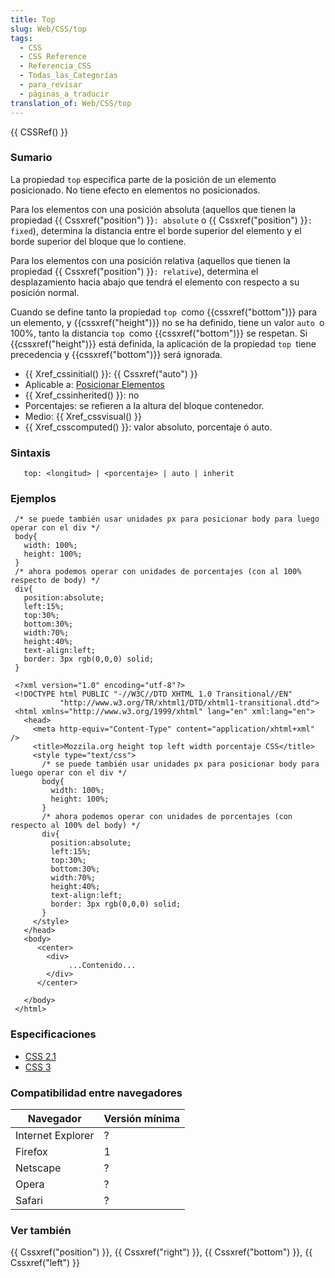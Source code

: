 ```yaml
---
title: Top
slug: Web/CSS/top
tags:
  - CSS
  - CSS Reference
  - Referencia_CSS
  - Todas_las_Categorías
  - para_revisar
  - páginas_a_traducir
translation_of: Web/CSS/top
---
```

{{ CSSRef() }}

### Sumario

La propiedad `top` especifica parte de la posición de un elemento posicionado. No tiene efecto en elementos no posicionados.

Para los elementos con una posición absoluta (aquellos que tienen la propiedad {{ Cssxref("position") }}`: absolute` o {{ Cssxref("position") }}`: fixed`), determina la distancia entre el borde superior del elemento y el borde superior del bloque que lo contiene.

Para los elementos con una posición relativa (aquellos que tienen la propiedad {{ Cssxref("position") }}`: relative`), determina el desplazamiento hacia abajo que tendrá el elemento con respecto a su posición normal.

Cuando se define tanto la propiedad `top `como {{cssxref("bottom")}} para un elemento, y {{cssxref("height")}} no se ha definido, tiene un valor `auto `o 100%, tanto la distancia `top `como {{cssxref("bottom")}} se respetan. Si {{cssxref("height")}} está definida, la aplicación de la propiedad `top `tiene precedencia y {{cssxref("bottom")}} será ignorada.

- {{ Xref_cssinitial() }}: {{ Cssxref("auto") }}
- Aplicable a: [Posicionar Elementos](/es/CSS/position "es/CSS/position")
- {{ Xref_cssinherited() }}: no
- Porcentajes: se refieren a la altura del bloque contenedor.
- Medio: {{ Xref_cssvisual() }}
- {{ Xref_csscomputed() }}: valor absoluto, porcentaje ó auto.

### Sintaxis

       top: <longitud> | <porcentaje> | auto | inherit

### Ejemplos

     /* se puede también usar unidades px para posicionar body para luego operar con el div */
     body{
       width: 100%;
       height: 100%;
     }
     /* ahora podemos operar con unidades de porcentajes (con al 100% respecto de body) */
     div{
       position:absolute;
       left:15%;
       top:30%;
       bottom:30%;
       width:70%;
       height:40%;
       text-align:left;
       border: 3px rgb(0,0,0) solid;
     }

<!---->

     <?xml version="1.0" encoding="utf-8"?>
     <!DOCTYPE html PUBLIC "-//W3C//DTD XHTML 1.0 Transitional//EN"
               "http://www.w3.org/TR/xhtml1/DTD/xhtml1-transitional.dtd">
     <html xmlns="http://www.w3.org/1999/xhtml" lang="en" xml:lang="en">
       <head>
         <meta http-equiv="Content-Type" content="application/xhtml+xml" />
         <title>Mozzila.org height top left width porcentaje CSS</title>
         <style type="text/css">
           /* se puede también usar unidades px para posicionar body para luego operar con el div */
           body{
             width: 100%;
             height: 100%;
           }
           /* ahora podemos operar con unidades de porcentajes (con respecto al 100% del body) */
           div{
             position:absolute;
             left:15%;
             top:30%;
             bottom:30%;
             width:70%;
             height:40%;
             text-align:left;
             border: 3px rgb(0,0,0) solid;
           }
         </style>
       </head>
       <body>
          <center>
            <div>
                 ...Contenido...
            </div>
          </center>

       </body>
     </html>

###

### Especificaciones

- [CSS 2.1](http://www.w3.org/TR/CSS21/visuren.html#propdef-top)
- [CSS 3](http://www.w3.org/Style/CSS/current-work#positioning)

### Compatibilidad entre navegadores

| Navegador         | Versión mínima |
| ----------------- | -------------- |
| Internet Explorer | ?              |
| Firefox           | 1              |
| Netscape          | ?              |
| Opera             | ?              |
| Safari            | ?              |

### Ver también

{{ Cssxref("position") }}, {{ Cssxref("right") }}, {{ Cssxref("bottom") }}, {{ Cssxref("left") }}

